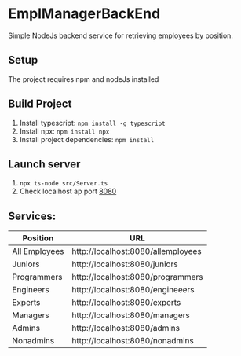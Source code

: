 # EmplManagerBackEnd

Simple NodeJs backend service for retrieving
employees by position.

## Setup

The project requires npm and nodeJs installed

## Build Project

1.  Install typescript: `npm install -g typescript`
2.  Install npx: `npm install npx`
3.  Install project dependencies: `npm install`

## Launch server

1.  `npx ts-node src/Server.ts`
2.  Check localhost ap port [8080](http://localhost:8080/)

## Services:

| Position | URL | 
|----------|-----|
|All Employees  | http://localhost:8080/allemployees|
|Juniors  | http://localhost:8080/juniors|
|Programmers  | http://localhost:8080/programmers|
|Engineers  | http://localhost:8080/engineeers|
|Experts  | http://localhost:8080/experts|
|Managers  | http://localhost:8080/managers|
|Admins  | http://localhost:8080/admins|
|Nonadmins  | http://localhost:8080/nonadmins|